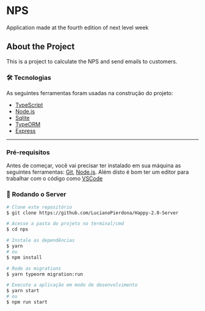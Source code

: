 # NPS

Application made at the fourth edition of next level week

## About the Project

This is a project to calculate the NPS and send emails to customers.

### 🛠 Tecnologias

As seguintes ferramentas foram usadas na construção do projeto:

- [TypeScript](https://www.typescriptlang.org/)
- [Node.js](https://nodejs.org/en/)
- [Sqlite](https://www.sqlite.org/index.html)
- [TypeORM](https://typeorm.io/#/)
- [Express](https://expressjs.com/)

---

### Pré-requisitos

Antes de começar, você vai precisar ter instalado em sua máquina as seguintes ferramentas:
[Git](https://git-scm.com), [Node.js](https://nodejs.org/en/).
Além disto é bom ter um editor para trabalhar com o código como [VSCode](https://code.visualstudio.com/)

### 🎲 Rodando o Server

```bash
# Clone este repositório
$ git clone https://github.com/LucianoPierdona/Happy-2.0-Server

# Acesse a pasta do projeto no terminal/cmd
$ cd nps

# Instale as dependências
$ yarn
# ou
$ npm install

# Rode as migrations
$ yarn typeorm migration:run

# Execute a aplicação em modo de desenvolvimento
$ yarn start
# ou
$ npm run start

```
